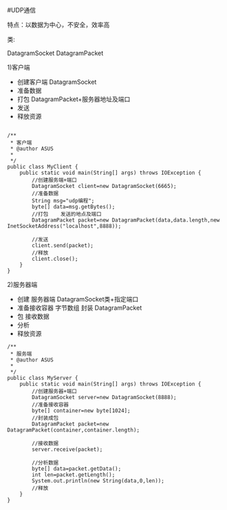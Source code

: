 #UDP通信

特点：以数据为中心，不安全，效率高

类:

DatagramSocket  DatagramPacket

1)客户端

* 创建客户端   DatagramSocket
* 准备数据
* 打包    DatagramPacket+服务器地址及端口
* 发送
* 释放资源

```

/**
 * 客户端
 * @author ASUS
 *
 */
public class MyClient {
	public static void main(String[] args) throws IOException {
		//创建服务端+端口
		DatagramSocket client=new DatagramSocket(6665);
		//准备数据
		String msg="udp编程";
		byte[] data=msg.getBytes();
		//打包	发送的地点及端口
		DatagramPacket packet=new DatagramPacket(data,data.length,new InetSocketAddress("localhost",8888));
		
		//发送
		client.send(packet);
		//释放
		client.close();
	}
}

```
2)服务器端

* 创建 服务器端     DatagramSocket类+指定端口
* 准备接收容器 字节数组 封装  DatagramPacket
* 包 接收数据
* 分析
* 释放资源

```
/**
 * 服务端
 * @author ASUS
 *
 */
public class MyServer {
	public static void main(String[] args) throws IOException {
		//创建服务器+端口
		DatagramSocket server=new DatagramSocket(8888);
		//准备接收容器
		byte[] container=new byte[1024];
		//封装成包
		DatagramPacket packet=new DatagramPacket(container,container.length);
		
		//接收数据
		server.receive(packet);
		
		//分析数据
		byte[] data=packet.getData();
		int len=packet.getLength();
		System.out.println(new String(data,0,len));
		//释放
	}
}

```
